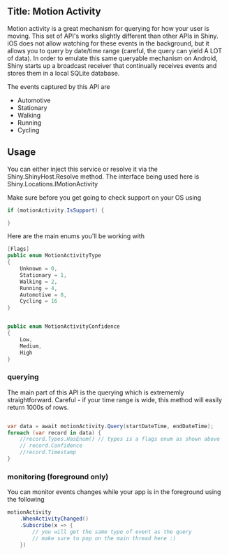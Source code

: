 Title: Motion Activity
---
Motion activity is a great mechanism for querying for how your user is moving.  This set of API's works slightly different than other APIs in Shiny.  iOS does not allow watching for these events in the background, but it allows you to query by date/time range (careful, the query can yield A LOT of data).  In order to emulate this same queryable mechanism on Android, Shiny starts up a broadcast receiver that continually receives events and stores them in a local SQLite database.

The events captured by this API are
* Automotive
* Stationary
* Walking
* Running
* Cycling

<?! PackageInfo "Shiny.Locations" "Shiny.Locations.IMotionActivityManager" /?>


## Usage

You can either inject this service or resolve it via the Shiny.ShinyHost.Resolve method.  The interface being used here is Shiny.Locations.IMotionActivity

Make sure before you get going to check support on your OS using 

```csharp
if (motionActivity.IsSupport) {

}
```

Here are the main enums you'll be working with
```csharp
[Flags]
public enum MotionActivityType
{
    Unknown = 0,
    Stationary = 1,
    Walking = 2,
    Running = 4,
    Automotive = 8,
    Cycling = 16
}


public enum MotionActivityConfidence
{
    Low,
    Medium,
    High
}

```

### querying

The main part of this API is the querying which is extrememly straightforward.  Careful - if your time range is wide, this method will easily return 1000s of rows.

```csharp

var data = await motionActivity.Query(startDateTime, endDateTime);
foreach (var record in data) {
    //record.Types.HasEnum() // types is a flags enum as shown above
    // record.Confidence
    //record.Timestamp
}
```

### monitoring (foreground only)

You can monitor events changes while your app is in the foreground using the following

```csharp
motionActivity
    .WhenActivityChanged()
    .Subscribe(x => {
        // you will get the same type of event as the query
        // make sure to pop on the main thread here :)
    })
```